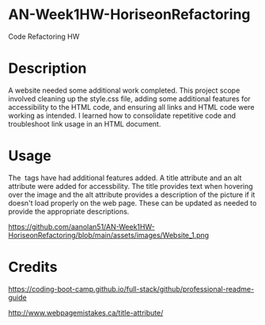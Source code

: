 # AN-Week1HW-HoriseonRefactoring
Code Refactoring HW

# Description 
A website needed some additional work completed. This project scope involved cleaning up the style.css file, adding some additional features for accessibility to the HTML code, and ensuring all links and HTML code were working as intended. I learned how to consolidate repetitive code and troubleshoot link usage in an HTML document.

# Usage
The <img> tags have had additional features added. A title attribute and an alt attribute were added for accessbility. The title provides text when hovering over the image and the alt attribute provides a description of the picture if it doesn't load properly on the web page. These can be updated as needed to provide the appropriate descriptions.

https://github.com/aanolan51/AN-Week1HW-HoriseonRefactoring/blob/main/assets/images/Website_1.png



# Credits
https://coding-boot-camp.github.io/full-stack/github/professional-readme-guide

http://www.webpagemistakes.ca/title-attribute/








